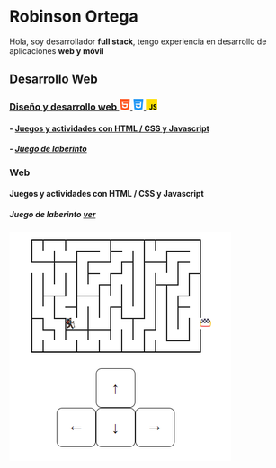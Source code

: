# Robinson Ortega

Hola, soy desarrollador **full stack**, tengo experiencia en desarrollo de aplicaciones **web y móvil**

## Desarrollo Web

### [Diseño y desarrollo web ![html](/assets/icons/html-5.png) ![html](/assets/icons/css-3.png) ![html](/assets/icons/js.png)](#web)

#### - [Juegos y actividades con HTML / CSS y Javascript](#juegos)

##### - [Juego de laberinto](#labernto)

### Web

<a id="juegos"></a>

#### Juegos y actividades con HTML / CSS y Javascript

<a id="labernto"></a>

##### Juego de laberinto <a href="https://github.com/RKOrtega94/laberinto" target="_blank">ver</a>

![laberinto](/assets/images/laberinto.png)

